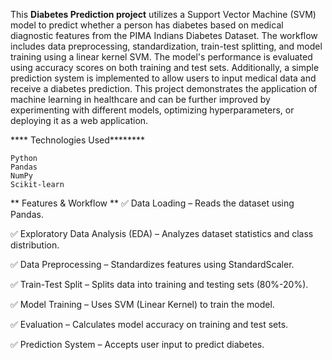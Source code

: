 This **Diabetes Prediction project** utilizes a Support Vector Machine (SVM) model to predict whether a person has diabetes based on medical diagnostic features from the PIMA Indians Diabetes Dataset. The workflow includes data preprocessing, standardization, train-test splitting, and model training using a linear kernel SVM. The model's performance is evaluated using accuracy scores on both training and test sets. Additionally, a simple prediction system is implemented to allow users to input medical data and receive a diabetes prediction. This project demonstrates the application of machine learning in healthcare and can be further improved by experimenting with different models, optimizing hyperparameters, or deploying it as a web application.

**** Technologies Used********

    Python 
    Pandas 
    NumPy 
    Scikit-learn

** Features & Workflow 
**
✅ Data Loading – Reads the dataset using Pandas.

✅ Exploratory Data Analysis (EDA) – Analyzes dataset statistics and class distribution.

✅ Data Preprocessing – Standardizes features using StandardScaler.

✅ Train-Test Split – Splits data into training and testing sets (80%-20%).

✅ Model Training – Uses SVM (Linear Kernel) to train the model.

✅ Evaluation – Calculates model accuracy on training and test sets.

✅ Prediction System – Accepts user input to predict diabetes.
